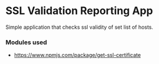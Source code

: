 # SSL Validation Reporting App
Simple application that checks ssl validity of set list of hosts.

### Modules used
- https://www.npmjs.com/package/get-ssl-certificate

